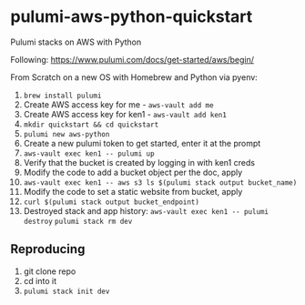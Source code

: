 # pulumi-aws-python-quickstart

Pulumi stacks on AWS with Python

Following: https://www.pulumi.com/docs/get-started/aws/begin/

From Scratch on a new OS with Homebrew and Python via pyenv:

1. `brew install pulumi`
2. Create AWS access key for me - `aws-vault add me`
3. Create AWS access key for ken1 - `aws-vault add ken1`
4. `mkdir quickstart && cd quickstart`
5. `pulumi new aws-python`
6. Create a new pulumi token to get started, enter it at the prompt
7. `aws-vault exec ken1 -- pulumi up`
8. Verify that the bucket is created by logging in with ken1 creds
9. Modify the code to add a bucket object per the doc, apply
10. `aws-vault exec ken1 -- aws s3 ls $(pulumi stack output bucket_name)`
11. Modify the code to set a static website from bucket, apply
12. `curl $(pulumi stack output bucket_endpoint)`
12. Destroyed stack and app history:
     `aws-vault exec ken1 -- pulumi destroy`
     `pulumi stack rm dev`


## Reproducing

1. git clone repo
2. cd into it
3. `pulumi stack init dev`